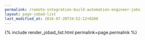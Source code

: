 ```yaml
---
permalink: /remote-integration-build-automation-engineer-jobs
layout: page-jobad-list
last_modified_at: 2018-07-20T19:52:12+0200
---
```

{% include render_jobad_list.html permalink=page.permalink %}

